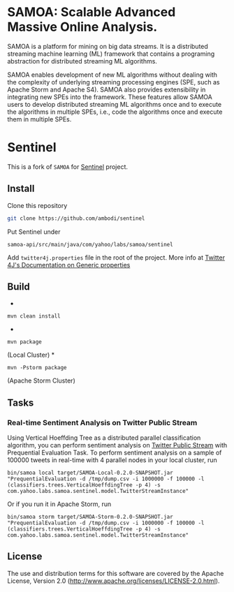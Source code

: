 SAMOA: Scalable Advanced Massive Online Analysis.
=================
SAMOA is a platform for mining on big data streams.
It is a distributed streaming machine learning (ML) framework that contains a 
programing abstraction for distributed streaming ML algorithms.

SAMOA enables development of new ML algorithms without dealing with 
the complexity of underlying streaming processing engines (SPE, such 
as Apache Storm and Apache S4). SAMOA also provides extensibility in integrating
new SPEs into the framework. These features allow SAMOA users to develop 
distributed streaming ML algorithms once and to execute the algorithms 
in multiple SPEs, i.e., code the algorithms once and execute them in multiple SPEs.

# Sentinel
This is a fork of ```SAMOA``` for [Sentinel](https://github.com/ambodi/sentinel) project.
  
## Install
Clone this repository
```sh
git clone https://github.com/ambodi/sentinel
```
Put Sentinel under 
```
samoa-api/src/main/java/com/yahoo/labs/samoa/sentinel
```

Add ```twitter4j.properties``` file in the root of the project. More info at [Twitter 4J's Documentation on Generic properties](http://twitter4j.org/en/configuration.html "Title")

## Build
* 
```
mvn clean install
```

* 
```
mvn package 
```
(Local Cluster)
* 
```
mvn -Pstorm package
```
(Apache Storm Cluster)

## Tasks

### Real-time Sentiment Analysis on Twitter Public Stream 
Using Vertical Hoeffding Tree as a distributed parallel classification algorithm, you can perform sentiment analysis on [Twitter Public Stream](https://dev.twitter.com/docs/streaming-apis/streams/public) with Prequential Evaluation Task. 
To perform sentiment analysis on a sample of 100000 tweets in real-time with 4 parallel nodes in your local cluster, run

```
bin/samoa local target/SAMOA-Local-0.2.0-SNAPSHOT.jar "PrequentialEvaluation -d /tmp/dump.csv -i 1000000 -f 100000 -l (classifiers.trees.VerticalHoeffdingTree -p 4) -s com.yahoo.labs.samoa.sentinel.model.TwitterStreamInstance"
```

Or if you run it in Apache Storm, run

```
bin/samoa storm target/SAMOA-Storm-0.2.0-SNAPSHOT.jar "PrequentialEvaluation -d /tmp/dump.csv -i 1000000 -f 100000 -l (classifiers.trees.VerticalHoeffdingTree -p 4) -s com.yahoo.labs.samoa.sentinel.model.TwitterStreamInstance"
```


<!--
  Copyright (c) 2013 Yahoo! Inc. All Rights Reserved.

  Licensed under the Apache License, Version 2.0 (the "License");
  you may not use this file except in compliance with the License.
  You may obtain a copy of the License at

    http://www.apache.org/licenses/LICENSE-2.0

  Unless required by applicable law or agreed to in writing, software
  distributed under the License is distributed on an "AS IS" BASIS,
  WITHOUT WARRANTIES OR CONDITIONS OF ANY KIND, either express or implied.
  See the License for the specific language governing permissions and
  limitations under the License. See accompanying LICENSE file.
-->


## License

The use and distribution terms for this software are covered by the
Apache License, Version 2.0 (http://www.apache.org/licenses/LICENSE-2.0.html).

